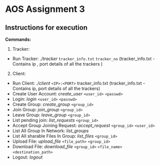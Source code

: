 # **AOS Assignment 3**

## Instructions for execution
 **Commands:**
1. Tracker:
 - Run Tracker: *./tracker* `tracker_info.txt` `tracker_no` (tracker_info.txt - Contains ip , port details of all the trackers )

2. Client:
- Run Client: *./client* `<IP>:<PORT>` tracker_info.txt (tracker_info.txt - Contains ip, port details of all the trackers)
- Create User Account: *create_user* `<user_id>` `<passwd>`
- Login: *login* `<user_id>` `<passwd>`
- Create Group: *create_group* `<group_id>`
- Join Group: *join_group* `<group_id>`
- Leave Group: *leave_group* `<group_id>`
- List pending join: *list_requests* `<group_id>`
- Accept Group Joining Request: *accept_request* `<group_id>` `<user_id>`
- List All Group In Network: *list_groups*
- List All sharable Files In Group: *list_files* `<group_id>`
- Upload File: *upload_file* `<file_path>` `<group_id>`
- Download File: *download_file* `<group_id>` `<file_name>` `<destination_path>`
- Logout: *logout*